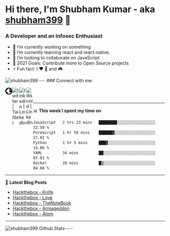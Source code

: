 # Hi there, I'm Shubham Kumar - aka [shubham399][website] 👋

### A Developer and an Infosec Enthusiast

- 🔭 I’m currently working on something
- 🌱 I’m currently learning react and react-native. 
- 👯 I’m looking to collaborate on JavaScript
- 🥅 2021 Goals: Contribute more to Open Source projects
- ⚡ Fun fact: I ❤️ 🐶 and 🎮


<img src="https://komarev.com/ghpvc/?username=shubham399" alt="shubham399" />
---
### Connect with me:

[<img align="left" alt="Website" width="22px" src="https://raw.githubusercontent.com/iconic/open-iconic/master/svg/globe.svg" />][website]
[<img align="left" alt="twitter | Twitter" width="22px" src="https://cdn.jsdelivr.net/npm/simple-icons@v3/icons/twitter.svg" />][twitter]
[<img align="left" alt="linkedin | LinkedIn" width="22px" src="https://cdn.jsdelivr.net/npm/simple-icons@v3/icons/linkedin.svg" />][linkedin]
[<img align="left" alt="discord | LinkedIn" width="22px" src="https://cdn.jsdelivr.net/npm/simple-icons@v3/icons/discord.svg" />][discord]


<br />
<br />

---
📊 **This week I spent my time on**
<!--START_SECTION:waka-->
```text
JavaScript   2 hrs 23 mins   ████████░░░░░░░░░░░░░░░░░   32.50 % 
PureScript   1 hr 59 mins    ██████▓░░░░░░░░░░░░░░░░░░   27.02 % 
Python       1 hr 5 mins     ███▓░░░░░░░░░░░░░░░░░░░░░   14.86 % 
YAML         34 mins         ██░░░░░░░░░░░░░░░░░░░░░░░   07.81 % 
Docker       20 mins         █▒░░░░░░░░░░░░░░░░░░░░░░░   04.68 % 
```
<!--END_SECTION:waka-->

---
📕 **Latest Blog Posts**
<!-- BLOG-POST-LIST:START -->
- [Hackthebox - Knife](https://f3v3r.in/htb/machines/retired/knife/)
- [Hackthebox - Love](https://f3v3r.in/htb/machines/retired/love/)
- [Hackthebox - TheNoteBook](https://f3v3r.in/htb/machines/retired/thenotebook/)
- [Hackthebox - Armageddon](https://f3v3r.in/htb/machines/retired/armageddon/)
- [Hackthebox - Atom](https://f3v3r.in/htb/machines/retired/atom/)
<!-- BLOG-POST-LIST:END -->
---

<img align="left" alt="shubham399 Github Stats" src="https://github-readme-stats.vercel.app/api?username=shubham399&show_icons=true&hide_border=true&count_private=true" />
----

[website]:  https://shubhkumar.in/about/
[twitter]:  https://twitter.com/shubhkumar01/
[linkedin]: https://www.linkedin.com/in/shubham399/
[discord]:  https://discordapp.com/users/397613413301354497
